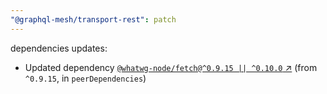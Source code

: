 ```yaml
---
"@graphql-mesh/transport-rest": patch
---
```

dependencies updates:
  - Updated dependency [`@whatwg-node/fetch@^0.9.15 || ^0.10.0` ↗︎](https://www.npmjs.com/package/@whatwg-node/fetch/v/0.9.15) (from `^0.9.15`, in `peerDependencies`)
